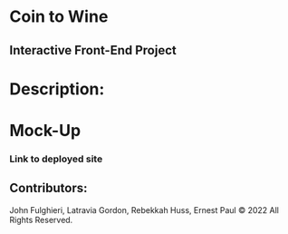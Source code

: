 # Coin to Wine
## Interactive Front-End Project 
# Description: 
# Mock-Up
### Link to deployed site
## Contributors:
John Fulghieri, Latravia Gordon, Rebekkah Huss, Ernest Paul © 2022 All Rights Reserved.